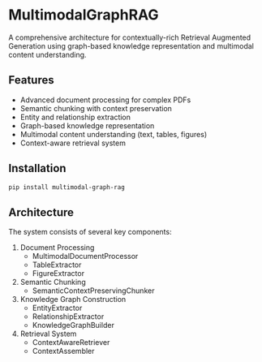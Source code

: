 # MultimodalGraphRAG

A comprehensive architecture for contextually-rich Retrieval Augmented Generation using graph-based knowledge representation and multimodal content understanding.

## Features

- Advanced document processing for complex PDFs
- Semantic chunking with context preservation
- Entity and relationship extraction
- Graph-based knowledge representation
- Multimodal content understanding (text, tables, figures)
- Context-aware retrieval system

## Installation

```bash
pip install multimodal-graph-rag
```



## Architecture

The system consists of several key components:

1. Document Processing
   * MultimodalDocumentProcessor
   * TableExtractor
   * FigureExtractor
2. Semantic Chunking
   * SemanticContextPreservingChunker
3. Knowledge Graph Construction
   * EntityExtractor
   * RelationshipExtractor
   * KnowledgeGraphBuilder
4. Retrieval System
   * ContextAwareRetriever
   * ContextAssembler

